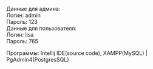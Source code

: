 Данные для админа:<br> 
Логин: admin <br>
Пароль: 123
<br>
Данные для пользователя:<br>
Логин: lisa <br>
Пароль: 765

Программы: Intellij IDE(source code), XAMPP(MySQL) | PgAdmin4(PostgresSQL)
